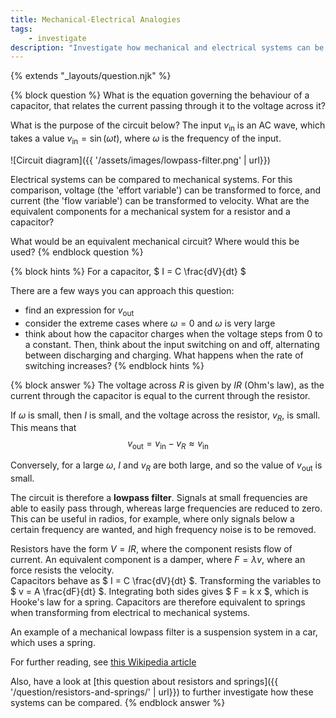 ```yaml
---
title: Mechanical-Electrical Analogies
tags:
    - investigate
description: "Investigate how mechanical and electrical systems can be compared."
---
```

{% extends "_layouts/question.njk" %}

{% block question %}
What is the equation governing the behaviour of a capacitor, that relates the current passing
through it to the voltage across it?

What is the purpose of the circuit below? The input $v_{\text{in} }$ is an AC wave, which takes a value
$v_{\text{in} }=\sin(\omega t)$, where $\omega$ is the frequency of the input.

![Circuit diagram]({{ '/assets/images/lowpass-filter.png' | url}})

Electrical systems can be compared to mechanical systems. For this comparison, voltage (the 'effort
variable') can be transformed to force, and current (the 'flow variable') can be transformed to
velocity.
What are the equivalent components for a mechanical system for a resistor and a capacitor?

What would be an equivalent mechanical circuit? Where would this be used?
{% endblock question %}

{% block hints %}
For a capacitor, $ I = C \frac{dV}{dt} $

There are a few ways you can approach this question:
 - find an expression for $v_{\text{out} }$
 - consider the extreme cases where $\omega=0$ and $\omega$ is very large
 - think about how the capacitor charges when the voltage steps from 0 to a constant. Then,
 think about the input switching on and off, alternating between discharging and charging. What
 happens when the rate of switching increases?
{% endblock hints %}

{% block answer %}
The voltage across $R$ is given by $IR$ (Ohm's law), as the current through the capacitor is equal
to the current through the resistor.

If $\omega$ is small, then $I$ is small, and the voltage across the resistor, $v_{R}$, is small. 
This means that $$v_{\text{out} } = v_{\text{in} } - v_{R} \approx v_{\text{in} }$$

Conversely, for a large $\omega$, $I$ and $v_{R}$ are both large, and so the value of $v_{\text{out} }$
is small.

The circuit is therefore a **lowpass filter**. Signals at small frequencies are able to easily pass
through, whereas large frequencies are reduced to zero. This can be useful in radios, for example,
where only signals below a certain frequency are wanted, and high frequency noise is to be
removed.

Resistors have the form $V=IR$, where the component resists flow of current. An equivalent
component is a damper, where $F=\lambda v$, where an force resists the velocity.    
Capacitors behave as $ I = C \frac{dV}{dt} $. Transforming the variables to $ v = A \frac{dF}{dt} $.
Integrating both sides gives $ F = k x $, which is Hooke's law for a spring. Capacitors are
therefore equivalent to springs when transforming from electrical to mechanical systems.

An example of a mechanical lowpass filter is a suspension system in a car, which uses a spring.

For further reading, see [this Wikipedia article](https://en.wikipedia.org/wiki/Mechanical%E2%80%93electrical_analogies)

Also, have a look at [this question about resistors and springs]({{ '/question/resistors-and-springs/' | url}}) 
to further investigate how these systems can be compared.
{% endblock answer %}